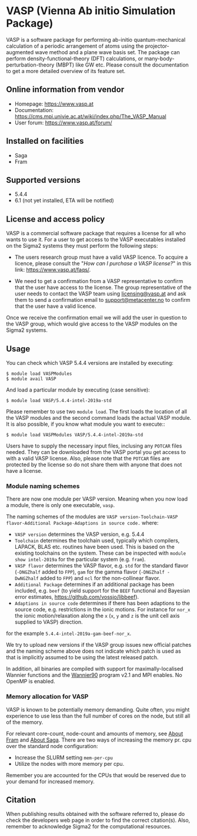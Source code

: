 # VASP (Vienna Ab initio Simulation Package)

VASP is a software package for performing ab-initio quantum-mechanical calculation of a periodic arrangement of atoms using the projector-augmented wave method and a plane wave basis set. The package can perform density-functional-theory (DFT) calculations, or many-body-perturbation-theory (MBPT) like GW etc. Please consult the documentation to get a more detailed overview of its feature set.

## Online information from vendor

* Homepage: https://www.vasp.at
* Documentation: https://cms.mpi.univie.ac.at/wiki/index.php/The_VASP_Manual
* User forum: https://www.vasp.at/forum/

## Installed on facilities

* Saga
* Fram

## Supported versions

* 5.4.4
* 6.1 (not yet installed, ETA will be notified)

## License and access policy

VASP is a commercial software package that requires a license for all who wants to use it. For a user to get access to the VASP executables installed on the Sigma2 systems they must perform the following steps:

* The users research group must have a valid VASP licence. To acquire a licence, please consult the "*How can I purchase a VASP license?*" in this link: https://www.vasp.at/faqs/.

* We need to get a confirmation from a VASP representative to confirm that the user have access to the license. The group representative of the user needs to contact the VASP team using licensing@vasp.at and ask them to send a confirmation email to support@metacenter.no to confirm that the user have a valid licence.

Once we receive the confirmation email we will add the user in question to the VASP group, which would give access to the VASP modules on the Sigma2 systems.


## Usage

You can check which VASP 5.4.4 versions are installed by executing:

	$ module load VASPModules
	$ module avail VASP

And load a particular module by executing (case sensitive):

	$ module load VASP/5.4.4-intel-2019a-std

Please remember to use two `module load`. The first loads the location of all the VASP modules and the second command loads the actual VASP module. It is also possible, if you know what module you want to execute::

	$ module load VASPModules VASP/5.4.4-intel-2019a-std

Users have to supply the necessary input files, inclusing any `POTCAR` files needed. They can be downloaded from the VASP portal you get access to with a valid VASP license. Also, please note that the `POTCAR` files are protected by the license so do not share them with anyone that does not have a license.

### Module naming schemes

There are now one module per VASP version. Meaning when you now load a module, there is only one executable, `vasp`.

The naming schemes of the modules are `VASP version-Toolchain-VASP flavor-Additional Package-Adaptions in source code.` where:

- `VASP version` determines the VASP version, e.g. 5.4.4
- `Toolchain` determines the toolchain used, typically which compilers, LAPACK, BLAS etc. routines have been used. This is based on the existing toolchains on the system. These can be inspected with `module show intel-2019a` for the particular system (e.g. `fram`).
- `VASP flavor` determines the VASP flavor, e.g. `std` for the standard flavor (`-DNGZhalf` added to `FPP`), `gam` for the gamma flavor (`-DNGZhalf -DwNGZhalf` added to `FPP`) and `ncl` for the non-collinear flavor.
- `Additional Package` determines if an additional package has been included, e.g. `beef` (to yield support for the `BEEF` functional and Bayesian error estimates, https://github.com/vossjo/libbeef).
- `Adaptions in source code` determines if there has been adaptions to the source code, e.g. restrictions in the ionic motions. For instance for `nor_x` the ionic motion/relaxation along the `x` (`x`, `y` and `z` is the unit cell axis supplied to VASP) direction.

for the example `5.4.4-intel-2019a-gam-beef-nor_x`.

We try to upload new versions if the VASP group issues new official patches and the naming scheme above does not indicate which patch is used as that is implicitly assumed to be using the latest released patch.

In addition, all binaries are compiled with support for maximally-localised Wannier functions and the [Wannier90](http://www.wannier.org/) program v2.1 and MPI enables. No OpenMP is enabled.

### Memory allocation for VASP

VASP is known to be potentially memory demanding. Quite often, you might experience to use less than the full number of cores on the node, but still all of the memory.

For relevant core-count, node-count and amounts of memory, see [About Fram](../../quick/fram.md) and [About Saga](,,/,,/quick/saga,md). There are two ways of increasing the memory pr. cpu over the standard node configuration:

- Increase the SLURM setting `mem-per-cpu`
- Utilize the nodes with more memory per cpu.

Remember you are accounted for the CPUs that would be reserved due to your demand for increased memory.

## Citation

When publishing results obtained with the software referred to, please do check the developers web page in order to find the correct citation(s). Also, remember to acknowledge Sigma2 for the computational resources.

